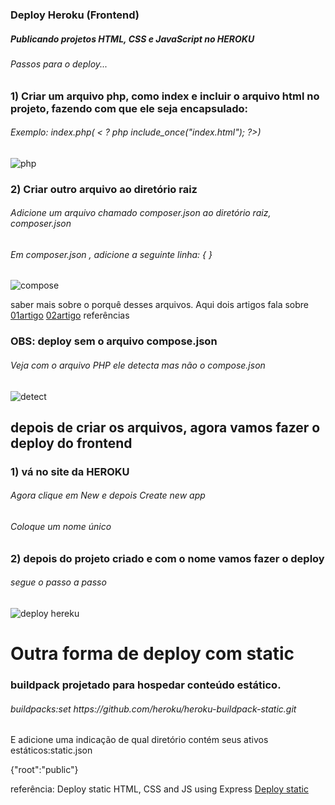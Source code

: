 <h3>Deploy Heroku (Frontend)</h3>
<h5>Publicando projetos HTML, CSS e JavaScript no HEROKU</h5>
<h6>Passos para o deploy...</h6>

<h3>1) Criar um arquivo php, como index e incluir o arquivo html no projeto, fazendo com que ele seja encapsulado:</h3>

<h6>Exemplo: index.php( < ? php include_once("index.html"); ?>)</h6>


![php](https://user-images.githubusercontent.com/35885897/158030133-b00de94f-fd1e-4d50-86c0-c97bf49a311c.png)

  
<h3>2) Criar outro arquivo ao diretório raiz</h3>
  
<h6>Adicione um arquivo chamado composer.json ao diretório raiz, composer.json</h6>
<h6>Em composer.json , adicione a seguinte linha: { } </h6>
  
![compose](https://user-images.githubusercontent.com/35885897/158030567-281d5326-7786-4380-92dc-6b305dcd7baf.jpg)
  
  saber mais sobre o porquê desses arquivos. Aqui dois artigos fala sobre <a href="https://www.dio.me/articles/publicando-projetos-htmljavascript-e-css-no-heroku">01artigo<a/>  <a href="https://gist.github.com/wh1tney/2ad13aa5fbdd83f6a489">02artigo<a/>  referências


<h3>OBS: deploy sem o arquivo compose.json</h3>
 
  <h6>Veja com o arquivo PHP ele detecta mas não o compose.json</h6>
 
![detect](https://user-images.githubusercontent.com/35885897/158030912-603148be-ee00-4b92-8f59-2737c183cd31.png)
  
  
<h2>depois de criar os arquivos, agora vamos fazer o deploy do frontend</h3>
  
  <h3>1) vá no site da HEROKU</h3>

 <h6>Agora clique em New e depois Create new app</h6>
 <h6>Coloque um nome único</h6>

<h3>2) depois do projeto criado e com o nome vamos fazer o deploy</h3>
  
  
 <h6> segue o passo a passo </h6>
  
 ![deploy hereku](https://user-images.githubusercontent.com/35885897/158031516-fb510cd9-c84e-44a7-9894-24b1021ca6e8.png)
  
  
  
  
  
<h1>Outra forma de deploy com static</h1>
<h3>buildpack projetado para hospedar conteúdo estático.</h3>
<h6>buildpacks:set https://github.com/heroku/heroku-buildpack-static.git</h6>
E adicione uma indicação de qual diretório contém seus ativos estáticos:static.json

{"root":"public"}
  
referência: Deploy static HTML, CSS and JS using Express <a href="https://www.youtube.com/watch?v=FnMglnp4rKI&ab_channel=sparxsys">Deploy static </a>

  
  

